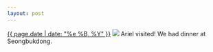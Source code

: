 ```yaml
---
layout: post
---
```


<p>
  <time><a href="/281">{{ page.date | date: "%e %B, %Y" }}</a></time>
  <a href="/281"><img src="{{ site.assets_url }}/281.jpg"/></a>
  <span>Ariel visited! We had dinner at Seongbukdong.</span>
</p>
